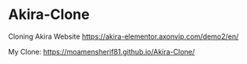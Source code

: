 # Akira-Clone
Cloning Akira Website https://akira-elementor.axonvip.com/demo2/en/

My Clone: https://moamensherif81.github.io/Akira-Clone/
